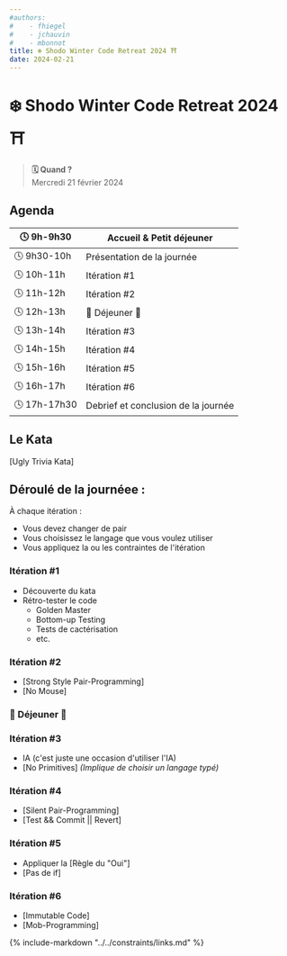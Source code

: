 ```yaml
---
#authors: 
#    - fhiegel
#    - jchauvin
#    - mbonnot
title: ❄️ Shodo Winter Code Retreat 2024 ⛩️
date: 2024-02-21
---
```

# ❄️ Shodo Winter Code Retreat 2024 ⛩️

> **🗓️ Quand ?** <br> Mercredi 21 février 2024
>
<!-- > **📍Où ?** <br> A "L'Atelier" à la Cantine Numérique -->
<!-- more -->
## Agenda

| 🕓 9h-9h30   | Accueil & Petit déjeuner            |
|--------------|-------------------------------------|
| 🕓 9h30-10h  | Présentation de la journée          |
| 🕓 10h-11h   | Itération \#1                       |
| 🕓 11h-12h   | Itération \#2                       |
| 🕓 12h-13h   | 🍕 Déjeuner 🍕                      |
| 🕓 13h-14h   | Itération \#3                       |
| 🕓 14h-15h   | Itération \#4                       |
| 🕓 15h-16h   | Itération \#5                       |
| 🕓 16h-17h   | Itération \#6                       |
| 🕓 17h-17h30 | Debrief et conclusion de la journée |

## Le Kata

[Ugly Trivia Kata]

## Déroulé de la journéee :

À chaque itération :

- Vous devez changer de pair
- Vous choisissez le langage que vous voulez utiliser
- Vous appliquez la ou les contraintes de l'itération

### Itération \#1

- Découverte du kata
- Rétro-tester le code 
    - Golden Master
    - Bottom-up Testing
    - Tests de cactérisation
    - etc.

### Itération \#2

- [Strong Style Pair-Programming]
- [No Mouse]

### 🍕 Déjeuner 🍕


### Itération \#3

- IA (c'est juste une occasion d'utiliser l'IA)
- [No Primitives] _(Implique de choisir un langage typé)_

### Itération \#4

- [Silent Pair-Programming]
- [Test && Commit || Revert]

### Itération \#5

- Appliquer la [Règle du "Oui"]
- [Pas de if]


### Itération \#6

- [Immutable Code]
- [Mob-Programming]


{% include-markdown "../../constraints/links.md" %}